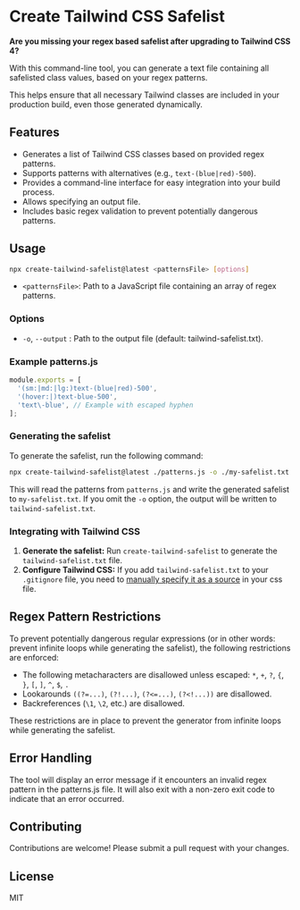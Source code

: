 # Create Tailwind CSS Safelist

**Are you missing your regex based safelist after upgrading to Tailwind CSS 4?**

With this command-line tool, you can generate a text file containing all safelisted class values, based on your regex patterns.

This helps ensure that all necessary Tailwind classes are included in your production build, even those generated dynamically.

## Features

*   Generates a list of Tailwind CSS classes based on provided regex patterns.
*   Supports patterns with alternatives (e.g., `text-(blue|red)-500`).
*   Provides a command-line interface for easy integration into your build process.
*   Allows specifying an output file.
*   Includes basic regex validation to prevent potentially dangerous patterns.

## Usage

```bash
npx create-tailwind-safelist@latest <patternsFile> [options]
```

- `<patternsFile>`: Path to a JavaScript file containing an array of regex patterns.

### Options
- `-o`, `--output` <outputFile>: Path to the output file (default: tailwind-safelist.txt).
  
### Example patterns.js

```js
module.exports = [
  '(sm:|md:|lg:)text-(blue|red)-500',
  '(hover:|)text-blue-500',
  'text\-blue', // Example with escaped hyphen
];
```

### Generating the safelist

To generate the safelist, run the following command:

```bash
npx create-tailwind-safelist@latest ./patterns.js -o ./my-safelist.txt
```

This will read the patterns from `patterns.js` and write the generated safelist to `my-safelist.txt`. If you omit the `-o` option, the output will be written to `tailwind-safelist.txt`.

### Integrating with Tailwind CSS

1. **Generate the safelist:** Run `create-tailwind-safelist` to generate the `tailwind-safelist.txt` file.
2. **Configure Tailwind CSS:** If you add `tailwind-safelist.txt` to your `.gitignore` file, you need to [manually specify it as a source](https://tailwindcss.com/docs/detecting-classes-in-source-files#explicitly-registering-sources) in your css file.

## Regex Pattern Restrictions

To prevent potentially dangerous regular expressions (or in other words: prevent infinite loops while generating the safelist), the following restrictions are enforced:

- The following metacharacters are disallowed unless escaped: `*`, `+`, `?`, `{`, `}`, `[`, `]`, `^`, `$`, `.`
- Lookarounds `((?=...)`, `(?!...)`, `(?<=...)`, `(?<!...))` are disallowed.
- Backreferences (`\1`, `\2`, etc.) are disallowed.

These restrictions are in place to prevent the generator from infinite loops while generating the safelist.

## Error Handling

The tool will display an error message if it encounters an invalid regex pattern in the patterns.js file. It will also exit with a non-zero exit code to indicate that an error occurred.

## Contributing
Contributions are welcome! Please submit a pull request with your changes.

## License
MIT